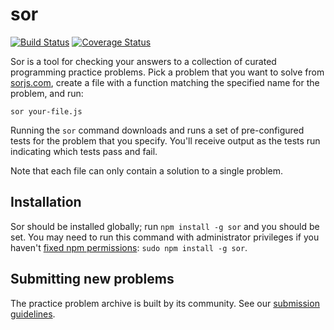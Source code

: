 # sor

[![Build Status](https://travis-ci.org/anyweez/sor.svg?branch=master)](https://travis-ci.org/anyweez/sor)
[![Coverage Status](https://coveralls.io/repos/github/anyweez/sor/badge.svg?branch=master)](https://coveralls.io/github/anyweez/sor?branch=master)

Sor is a tool for checking your answers to a collection of curated programming practice problems. Pick a problem that you want to solve from [sorjs.com](https://sorjs.com), create a file with a function matching the specified name for the problem, and run:

```
sor your-file.js
```

Running the `sor` command downloads and runs a set of pre-configured tests for the problem that you specify. You'll receive output as the tests run indicating which tests pass and fail.

Note that each file can only contain a solution to a single problem.

## Installation

Sor should be installed globally; run `npm install -g sor` and you should be set. You may need to run this command with administrator privileges if you haven't [fixed npm permissions](https://docs.npmjs.com/getting-started/fixing-npm-permissions): `sudo npm install -g sor`.

## Submitting new problems

The practice problem archive is built by its community. See our [submission guidelines](https://github.com/anyweez/sorjs.com#submitting-challenges).
